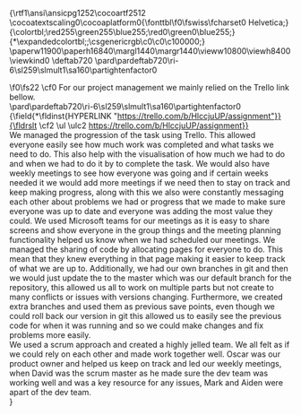 {\rtf1\ansi\ansicpg1252\cocoartf2512
\cocoatextscaling0\cocoaplatform0{\fonttbl\f0\fswiss\fcharset0 Helvetica;}
{\colortbl;\red255\green255\blue255;\red0\green0\blue255;}
{\*\expandedcolortbl;;\csgenericrgb\c0\c0\c100000;}
\paperw11900\paperh16840\margl1440\margr1440\vieww10800\viewh8400\viewkind0
\deftab720
\pard\pardeftab720\ri-6\sl259\slmult1\sa160\partightenfactor0

\f0\fs22 \cf0 For our project management we mainly relied on the Trello link bellow.\
\pard\pardeftab720\ri-6\sl259\slmult1\sa160\partightenfactor0
{\field{\*\fldinst{HYPERLINK "https://trello.com/b/HlccjuUP/assignment"}}{\fldrslt \cf2 \ul \ulc2 https://trello.com/b/HlccjuUP/assignment}} \
We managed the progression of the task using Trello. This allowed everyone easily see how much work was completed and what tasks we need to do. This also help with the visualisation of how much we had to do and when we had to do it by to complete the task. We would also have weekly meetings to see how everyone was going and if certain weeks needed it we would add more meetings if we need then to stay on track and keep making progress, along with this we also were constantly messaging each other about problems we had or progress that we made to make sure everyone was up to date and everyone was adding the most value they could. We used Microsoft teams for our meetings as it is easy to share screens and show everyone in the group things and the meeting planning functionality helped us know when we had scheduled our meetings. We managed the sharing of code by allocating pages for everyone to do. This mean that they knew everything in that page making it easier to keep track of what we are up to. Additionally, we had our own branches in git and then we would just update the to the master which was our default branch for the repository, this allowed us all to work on multiple parts but not create to many conflicts or issues with versions changing. Furthermore, we created extra branches and used them as previous save points, even though we could roll back our version in git this allowed us to easily see the previous code for when it was running and so we could make changes and fix problems more easily. \
We used a scrum approach and created a highly jelled team. We all felt as if we could rely on each other and made work together well. Oscar was our product owner and helped us keep on track and led our weekly meetings, when David was the scrum master as he made sure the dev team was working well and was a key resource for any issues, Mark and Aiden were apart of the dev team.\
}